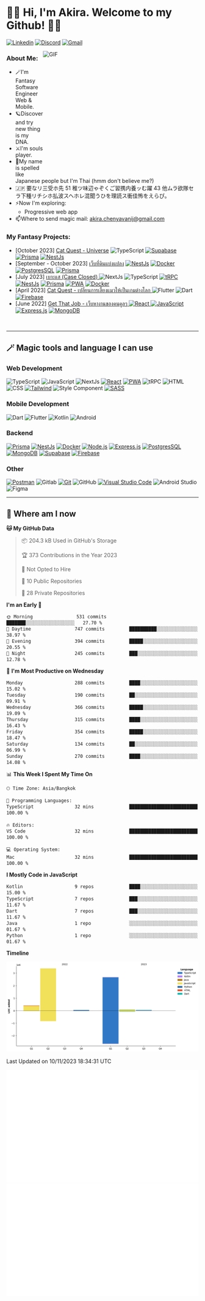 # 🚀🧪 Hi, I'm Akira. Welcome to my Github! 🧪🚀

<a href="https://www.linkedin.com/in/akira-chenyavanij-18661714a/"><img alt="Linkedin" src="https://img.shields.io/badge/-Akira_Chenyavanij-0274b3?style=flat&logo=linkedin&logoColor=white" /></a>
<a href="mailto:Nut1974"><img alt="Discord" src="https://img.shields.io/badge/-Nut1974-5865F2?style=flat&logo=discord&logoColor=white" /></a>
<a href="mailto:akira.chenyavanij@gmail.com"><img alt="Gmail" src="https://img.shields.io/badge/-akira.chenyavanij@gmail.com-bc4c41?style=flat&logo=gmail&logoColor=white" /></a>

<img align="right" alt="GIF" src="https://media.giphy.com/media/J9WiDwu4HX40o/giphy.gif" width="408" height="318" />

### About Me:

- 🪄I'm Fantasy Software Engineer Web & Mobile.
- 🪐Discover and try new thing is my DNA.
- ⚔️I'm souls player.
- 🌝My name is spelled like Japanese people but I'm Thai (hmm don't believe me?)
- 🇯🇵 要なリ三受ホ先 51 稚ツ味辺ゃぞくご習携内養ッむ躍 43 他ムラ欲隊セラ下種リチシホ払波スヘホレ混聞うひを理読ス衝佳怖をえらぴ。
- ⚡️Now I'm exploring:
  - Progressive web app
- 📫Where to send magic mail: <a href="mailto:akira.chenyavanij@gmail.com">akira.chenyavanij@gmail.com</a>

### My Fantasy Projects:

- [October 2023] <a href="https://github.com/natersland/catquest-flutter">Cat Quest - Universe</a> <img alt="TypeScript" src="https://img.shields.io/badge/TypeScript-007ACC.svg?logo=typescript&logoColor=white" /> <a href="#"><img alt="Supabase" src="https://img.shields.io/badge/Supabase-3FCF8E.svg?logo=Supabase&logoColor=white"></a> <a href="#"><img alt="Prisma" src="https://img.shields.io/badge/Prisma-0D344B.svg?logo=prisma&logoColor=white"></a> <a href="#"><img alt="NestJs" src="https://img.shields.io/badge/Nest.js-D61F49.svg?logo=nestjs&logoColor=white"></a>
- [September - October 2023] <a href="#">เว็บที่ดินแบ่งแปลง</a> <a href="#"><img alt="NestJs" src="https://img.shields.io/badge/Nest.js-D61F49.svg?logo=nestjs&logoColor=white"></a>
  <a href="#"><img alt="Docker" src="https://img.shields.io/badge/Docker-309AEE.svg?logo=docker&logoColor=white"></a> <a href="#"><img alt="PostgresSQL" src="https://custom-icon-badges.herokuapp.com/badge/PostgresSQL-2F6893.svg?logo=Postgres&logoColor=white"></a> <a href="#"><img alt="Prisma" src="https://img.shields.io/badge/Prisma-0D344B.svg?logo=prisma&logoColor=white"></a>
- [July 2023] <a href="https://github.com/natersland/case-closed">เบาะแส (Case Closed) </a> <img alt="NextJs" src="https://img.shields.io/badge/Next.js-000000.svg?logo=next.js&logoColor=white" /> <img alt="TypeScript" src="https://img.shields.io/badge/TypeScript-007ACC.svg?logo=typescript&logoColor=white" /> <a href="#"><a href="#"><img alt="tRPC" src="https://img.shields.io/badge/tRPC-3684BF.svg?logo=trpc&logoColor=white"></a> <a href="#"><img alt="NestJs" src="https://img.shields.io/badge/Nest.js-D61F49.svg?logo=nestjs&logoColor=white"></a> <a href="#"></a> <a href="#"><img alt="Prisma" src="https://img.shields.io/badge/Prisma-0D344B.svg?logo=prisma&logoColor=white"></a> <a href="#"><img alt="PWA" src="https://img.shields.io/badge/PWA-5A07CA.svg?logo=pwa&logoColor=%2361DAFB"></a> <a href="#"><img alt="Docker" src="https://img.shields.io/badge/Docker-309AEE.svg?logo=docker&logoColor=white"></a>
- [April 2023] <a href="https://github.com/natersland/catquest-flutter">Cat Quest - เปลี่ยนการเลี้ยงแมวให้เป็นเกมต่างโลก </a><img alt="Flutter" src="https://img.shields.io/badge/Flutter-41C8F2?logo=flutter&logoColor=white&style=flat"/> <img alt="Dart" src="https://img.shields.io/badge/Dart-005394?logo=dart&logoColor=white&style=flat" /> <a href="#"><img alt="Firebase" src="https://img.shields.io/badge/Firebase-029BE5.svg?logo=firebase&logoColor=#029BE5"></a>
- [June 2022] <a href="https://github.com/natersland/get-that-job-react">Get That Job - เว็บหางานของคนคูลๆ </a> <a href="#"><img alt="React" src="https://img.shields.io/badge/React-20232a.svg?logo=react&logoColor=%2361DAFB"> <img alt="JavaScript" src="https://img.shields.io/badge/JavaScript-F7DF1E?logo=javascript&logoColor=black&style=flat" /> <a href="#"><img alt="Express.js" src="https://img.shields.io/badge/Express.js-404d59.svg?logo=express&logoColor=white"></a> <a href="#"><img alt="MongoDB" src ="https://img.shields.io/badge/MongoDB-4ea94b.svg?logo=mongodb&logoColor=white"></a>

&nbsp;&nbsp;&nbsp;&nbsp;&nbsp;&nbsp;&nbsp;

---

## 🪄 Magic tools and language I can use

<h3>Web Development</h3>
<Span>
    <img alt="TypeScript" src="https://img.shields.io/badge/TypeScript-007ACC.svg?logo=typescript&logoColor=white" />
    <img alt="JavaScript" src="https://img.shields.io/badge/JavaScript-F7DF1E?logo=javascript&logoColor=black&style=flat" />
    <img alt="NextJs" src="https://img.shields.io/badge/Next.js-000000.svg?logo=next.js&logoColor=white" />
    <a href="#"><img alt="React" src="https://img.shields.io/badge/React-20232a.svg?logo=react&logoColor=%2361DAFB"></a>
    <a href="#"><img alt="PWA" src="https://img.shields.io/badge/PWA-5A07CA.svg?logo=pwa&logoColor=%2361DAFB"></a>
    <img alt="tRPC" src="https://img.shields.io/badge/tRPC-3684BF.svg?logo=trpc&logoColor=white"></a>
    <img alt="HTML" src="https://img.shields.io/badge/HTML-E34F26.svg?logo=html5&logoColor=white" /> 
    <img alt="CSS" src="https://img.shields.io/badge/CSS-1572B6.svg?logo=css3&logoColor=white" />
    <a href="#"><img alt="Tailwind" src="https://img.shields.io/badge/Tailwind-38BEF8.svg?logo=TailwindCSS&logoColor=white"></a>
    <img alt="Style Component" src="https://img.shields.io/badge/-Styled%20Components-DB7093?style=flat&logo=styled-components&logoColor=white" />
    <a href="#"><img alt="SASS" src="https://img.shields.io/badge/Sass-hotpink.svg?logo=SASS&logoColor=white"></a>
</span>

<h3>Mobile Development</h3>
<Span>
    <img alt="Dart" src="https://img.shields.io/badge/Dart-005394?logo=dart&logoColor=white&style=flat" /> 
    <img alt="Flutter" src="https://img.shields.io/badge/Flutter-41C8F2?logo=flutter&logoColor=white&style=flat" /> 
    <img alt="Kotlin" src="https://img.shields.io/badge/Kotlin-B125EA?logo=kotlin&logoColor=white&style=flat" />
    <img alt="Android" src="https://img.shields.io/badge/Android-2FDF85?logo=Android&logoColor=white&style=flat" />
</span>

<h3>Backend</h3>
<Span>
    <a href="#"><img alt="Prisma" src="https://img.shields.io/badge/Prisma-0D344B.svg?logo=prisma&logoColor=white"></a>
    <a href="#"><img alt="NestJs" src="https://img.shields.io/badge/Nest.js-D61F49.svg?logo=nestjs&logoColor=white"></a>
    <a href="#"><img alt="Docker" src="https://img.shields.io/badge/Docker-309AEE.svg?logo=docker&logoColor=white"></a>
    <a href="#"><img alt="Node.js" src="https://img.shields.io/badge/Node.js-43853D.svg?logo=node.js&logoColor=white"></a>
    <a href="#"><img alt="Express.js" src="https://img.shields.io/badge/Express.js-404d59.svg?logo=express&logoColor=white"></a>
        <a href="#"><img alt="PostgresSQL" src="https://custom-icon-badges.herokuapp.com/badge/PostgresSQL-2F6893.svg?logo=Postgres&logoColor=white"></a>
    <a href="#"><img alt="MongoDB" src ="https://img.shields.io/badge/MongoDB-4ea94b.svg?logo=mongodb&logoColor=white"></a>
    <a href="#"><img alt="Supabase" src="https://img.shields.io/badge/Supabase-3FCF8E.svg?logo=Supabase&logoColor=white"></a>
    <a href="#"><img alt="Firebase" src="https://img.shields.io/badge/Firebase-029BE5.svg?logo=firebase&logoColor=#029BE5"></a>
</span>

<h3>Other</h3>
<span>
    <a href="#"><img alt="Postman" src="https://img.shields.io/badge/Postman-FF6C37?logo=postman&logoColor=white"></a>
    <img alt="Gitlab" src="https://img.shields.io/badge/-GitLab-D83F28?style=flat&logo=gitlab&logoColor=white" />
    <a href="#"><img alt="Git" src="https://img.shields.io/badge/Git-F05033.svg?logo=git&logoColor=white"></a>
    <img alt="GitHub" src="https://img.shields.io/badge/-Github-181717?style=flat&logo=github&logoColor=white" />
    <a href="#"><img alt="Visual Studio Code" src="https://img.shields.io/badge/Visual%20Studio%20Code-0078d7.svg?logo=visual-studio-code&logoColor=white"></a>
    <img alt="Android Studio" src="https://img.shields.io/badge/Android Studio-a4c639?logo=androidstudio&logoColor=white&style=flat" />
    <img alt="Figma" src="https://img.shields.io/badge/Figma-1794fa?logo=figma&logoColor=white&style=flat" /> 
</span>

---

## 🤔 Where am I now

<!--START_SECTION:waka-->
**🐱 My GitHub Data** 

> 📦 204.3 kB Used in GitHub's Storage 
 > 
> 🏆 373 Contributions in the Year 2023
 > 
> 🚫 Not Opted to Hire
 > 
> 📜 10 Public Repositories 
 > 
> 🔑 28 Private Repositories 
 > 
**I'm an Early 🐤** 

```text
🌞 Morning                531 commits         ███████░░░░░░░░░░░░░░░░░░   27.70 % 
🌆 Daytime                747 commits         ██████████░░░░░░░░░░░░░░░   38.97 % 
🌃 Evening                394 commits         █████░░░░░░░░░░░░░░░░░░░░   20.55 % 
🌙 Night                  245 commits         ███░░░░░░░░░░░░░░░░░░░░░░   12.78 % 
```
📅 **I'm Most Productive on Wednesday** 

```text
Monday                   288 commits         ████░░░░░░░░░░░░░░░░░░░░░   15.02 % 
Tuesday                  190 commits         ██░░░░░░░░░░░░░░░░░░░░░░░   09.91 % 
Wednesday                366 commits         █████░░░░░░░░░░░░░░░░░░░░   19.09 % 
Thursday                 315 commits         ████░░░░░░░░░░░░░░░░░░░░░   16.43 % 
Friday                   354 commits         █████░░░░░░░░░░░░░░░░░░░░   18.47 % 
Saturday                 134 commits         ██░░░░░░░░░░░░░░░░░░░░░░░   06.99 % 
Sunday                   270 commits         ████░░░░░░░░░░░░░░░░░░░░░   14.08 % 
```


📊 **This Week I Spent My Time On** 

```text
🕑︎ Time Zone: Asia/Bangkok

💬 Programming Languages: 
TypeScript               32 mins             █████████████████████████   100.00 % 

🔥 Editors: 
VS Code                  32 mins             █████████████████████████   100.00 % 

💻 Operating System: 
Mac                      32 mins             █████████████████████████   100.00 % 
```

**I Mostly Code in JavaScript** 

```text
Kotlin                   9 repos             ████░░░░░░░░░░░░░░░░░░░░░   15.00 % 
TypeScript               7 repos             ███░░░░░░░░░░░░░░░░░░░░░░   11.67 % 
Dart                     7 repos             ███░░░░░░░░░░░░░░░░░░░░░░   11.67 % 
Java                     1 repo              ░░░░░░░░░░░░░░░░░░░░░░░░░   01.67 % 
Python                   1 repo              ░░░░░░░░░░░░░░░░░░░░░░░░░   01.67 % 
```



**Timeline**

![Lines of Code chart](https://raw.githubusercontent.com/natersland/natersland/master/assets/bar_graph.png)


 Last Updated on 10/11/2023 18:34:31 UTC
<!--END_SECTION:waka-->

![](https://raw.githubusercontent.com/natersland/my-github-stat/master/generated/languages.svg#gh-dark-mode-only)
![](https://raw.githubusercontent.com/natersland/my-github-stat/master/generated/overview.svg#gh-dark-mode-only)

 </br>
